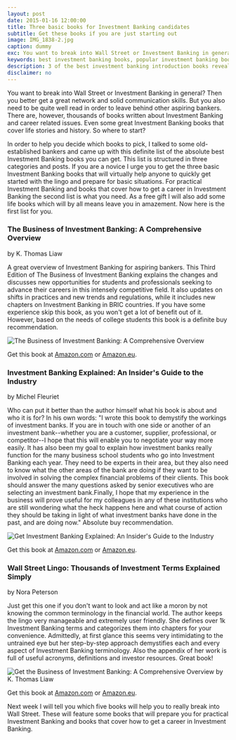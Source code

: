 ```yaml
---
layout: post
date: 2015-01-16 12:00:00
title: Three basic books for Investment Banking candidates  
subtitle: Get these books if you are just starting out
image: IMG_1838-2.jpg
caption: dummy
exc: You want to break into Wall Street or Investment Banking in general? Then you better get a great network and solid communication skills. But you also need to be quite well read in order to leave behind other aspiring bankers. Which books do you have to read?
keywords: best investment banking books, popular investment banking books, investment banking required reading
description: 3 of the best investment banking introduction books revealed so you know what to read to prepare for a solid career
disclaimer: no
---
```




You want to break into Wall Street or Investment Banking in general? Then you better get a great network and solid communication skills. But you also need to be quite well read in order to leave behind other aspiring bankers. There are, however, thousands of books written about Investment Banking and career related issues. Even some great Investment Banking books that cover life stories and history. So where to start?

In order to help you decide which books to pick, I talked to some old-established bankers and came up with this definite list of the absolute best Investment Banking books you can get. This list is structured in three categories and posts. If you are a novice I urge you to get the three basic Investment Banking books that will virtually help anyone to quickly get started with the lingo and prepare for basic situations. For practical Investment Banking and books that cover how to get a career in Investment Banking the second list is what you need. As a free gift I will also add some life books which will by all means leave you in amazement. Now here is the first list for you.



### The Business of Investment Banking: A Comprehensive Overview 
by K. Thomas Liaw

A great overview of Investment Banking for aspiring bankers. This Third Edition of The Business of Investment Banking explains the changes and discusses new opportunities for students and professionals seeking to advance their careers in this intensely competitive field. It also updates on shifts in practices and new trends and regulations, while it includes new chapters on Investment Banking in BRIC countries. If you have some experience skip this book, as you won't get a lot of benefit out of it. However, based on the needs of college students this book is a definite buy recommendation.

<img alt="The Business of Investment Banking: A Comprehensive Overview " src="https://images-na.ssl-images-amazon.com/images/I/519lPOxXJ5L._SL250_.jpg"/>


Get this book at <a href="http://amzn.to/1IH1G73" class="buy">Amazon.com</a> or <a href="http://amzn.to/1xw1zmk" class="buy">Amazon.eu</a>. 

### Investment Banking Explained: An Insider's Guide to the Industry 
by Michel Fleuriet

Who can put it better than the author himself what his book is about and who it is for? In his own words: "I wrote this book to demystify the workings of investment banks. If you are in touch with one side or another of an investment bank--whether you are a customer, supplier, professional, or competitor--I hope that this will enable you to negotiate your way more easily. It has also been my goal to explain how investment banks really function for the many business school students who go into Investment Banking each year. They need to be experts in their area, but they also need to know what the other areas of the bank are doing if they want to be involved in solving the complex financial problems of their clients. This book should answer the many questions asked by senior executives who are selecting an investment bank.Finally, I hope that my experience in the business will prove useful for my colleagues in any of these institutions who are still wondering what the heck happens here and what course of action they should be taking in light of what investment banks have done in the past, and are doing now." Absolute buy recommendation.

<img alt="Get Investment Banking Explained: An Insider's Guide to the Industry" src="https://images-na.ssl-images-amazon.com/images/I/51IbK2-d1aL._SL250_.jpg"/>


Get this book at <a href="http://amzn.to/1IQecz4" class="buy">Amazon.com</a> or <a href="http://amzn.to/1wfOZan" class="buy">Amazon.eu</a>. 


### Wall Street Lingo: Thousands of Investment Terms Explained Simply 
by Nora Peterson

Just get this one if you don't want to look and act like a moron by not knowing the common terminology in the financial world. The author keeps the lingo very manageable and extremely user friendly. She defines over 1k Investment Banking terms and categorizes them into chapters for your convenience. Admittedly, at first glance this seems very intimidating to the untrained eye but her step-by-step approach demystifies each and every aspect of Investment Banking terminology. Also the appendix of her work is full of useful acronyms, definitions and investor resources. Great book!

<img alt="Get the Business of Investment Banking: A Comprehensive Overview by K. Thomas Liaw" src="https://images-na.ssl-images-amazon.com/images/I/51u07RUUfiL._SL250_.jpg"/>

Get this book at <a href="http://amzn.to/1BalcrB" class="buy">Amazon.com</a> or <a href="http://amzn.to/17OKzCY" class="buy">Amazon.eu</a>. 

Next week I will tell you which five books will help you to really break into Wall Street. These will feature some books that will prepare you for practical Investment Banking and books that cover how to get a career in Investment Banking.